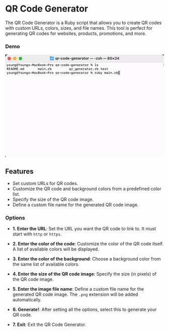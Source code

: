 # QR Code Generator

The QR Code Generator is a Ruby script that allows you to create QR codes with custom URLs, colors, sizes, and file names. This tool is perfect for generating QR codes for websites, products, promotions, and more.

### Demo
![](demo.gif)

## Features

- Set custom URLs for QR codes.
- Customize the QR code and background colors from a predefined color list.
- Specify the size of the QR code image.
- Define a custom file name for the generated QR code image.


### Options

- **1. Enter the URL**: Set the URL you want the QR code to link to. It must start with `http` or `https`.

- **2. Enter the color of the code**: Customize the color of the QR code itself. A list of available colors will be displayed.

- **3. Enter the color of the background**: Choose a background color from the same list of available colors.

- **4. Enter the size of the QR code image**: Specify the size (in pixels) of the QR code image.

- **5. Enter the image file name**: Define a custom file name for the generated QR code image. The `.png` extension will be added automatically.

- **6. Generate!**: After setting all the options, select this to generate your QR code.

- **7. Exit**: Exit the QR Code Generator.


